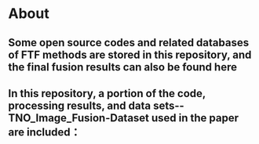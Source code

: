 About
====
Some open source codes and related databases of FTF methods are stored in this repository, and the final fusion results can also be found here
-----------
In this repository, a portion of the code, processing results, and data sets--TNO_Image_Fusion-Dataset used in the paper are included：
----------
